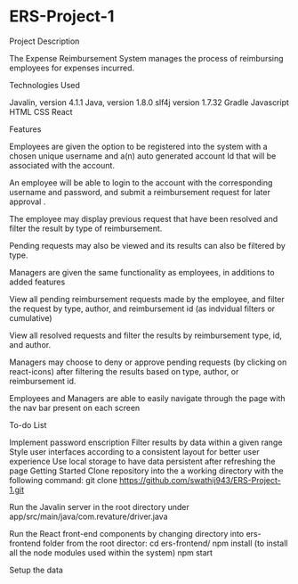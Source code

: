 # ERS-Project-1

Project Description

The Expense Reimbursement System manages the process of reimbursing employees for expenses incurred.

Technologies Used

Javalin, version 4.1.1
Java, version 1.8.0
slf4j version 1.7.32
Gradle
Javascript
HTML
CSS
React

Features

Employees are given the option to be registered into the system with a chosen unique username and a(n) auto generated account Id that will be associated with the account.

An employee will be able to login to the account with the corresponding username and password, and submit a reimbursement request for later approval .

The employee may display previous request that have been resolved and filter the result by type of reimbursement.

Pending requests may also be viewed and its results can also be filtered by type.

Managers are given the same functionality as employees, in additions to added features

View all pending reimbursement requests made by the employee, and filter the request by type, author, and reimbursement id (as indvidual filters or cumulative)

View all resolved requests and filter the results by reimbursement type, id, and author.

Managers may choose to deny or approve pending requests (by clicking on react-icons) after filtering the results based on type, author, or reimbursement id.

Employees and Managers are able to easily navigate through the page with the nav bar present on each screen

To-do List

Implement password enscription
Filter results by data within a given range
Style user interfaces according to a consistent layout for better user experience
Use local storage to have data persistent after refreshing the page
Getting Started
Clone repository into the a working directory with the following command: git clone https://github.com/swathij943/ERS-Project-1.git

Run the Javalin server in the root directory under app/src/main/java/com.revature/driver.java

Run the React front-end components by changing directory into ers-frontend folder from the root director: cd ers-frontend/ npm install (to install all the node modules used within the system) npm start

Setup the data
